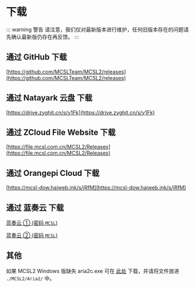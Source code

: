 # 下载

::: warning 警告
请注意，我们仅对最新版本进行维护，任何旧版本存在的问题请先确认最新版仍存在再反馈。
:::

## 通过 GitHub 下载

[https://github.com/MCSLTeam/MCSL2/releases](https://github.com/MCSLTeam/MCSL2/releases)

## 通过 Natayark 云盘 下载  

[https://drive.zyghit.cn/s/y1Fk](https://drive.zyghit.cn/s/y1Fk)

## 通过 ZCloud File Website 下载  

[https://file.mcsl.com.cn/MCSL2/Releases](https://file.mcsl.com.cn/MCSL2/Releases)

## 通过 Orangepi Cloud 下载  

[https://mcsl-dow.haiweb.ink/s/jRfM](https://mcsl-dow.haiweb.ink/s/jRfM)

## 通过 蓝奏云 下载

[蓝奏云 ① (密码 `MCSL`)](https://lxht.lanzoum.com/b01edy9tg)

[蓝奏云 ② (密码 `MCSL`)](https://lxht.lanzoux.com/b01edy9tg)

## 其他  

如果 MCSL2 Windows 版缺失 aria2c.exe 可在 [此处](hhttps://file.mcsl.com.cn/MCSL2/Resources/aria2c.exe) 下载，并请将文件放进 `./MCSL2/Aria2/` 中。
